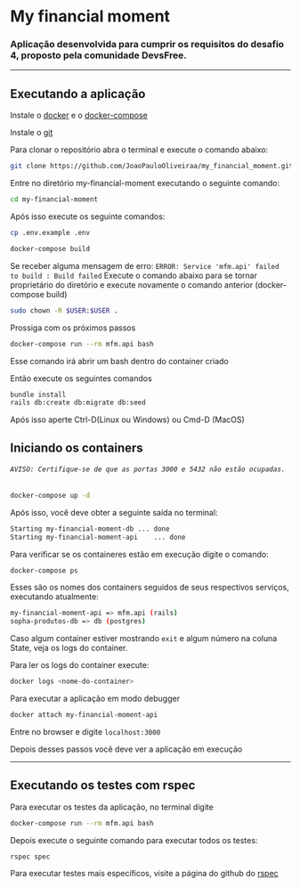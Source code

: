 # My financial moment

### Aplicação desenvolvida para cumprir os requisitos do desafio 4, proposto pela comunidade DevsFree.

---
## Executando a aplicação

Instale o [docker](https://docs.docker.com/get-docker/) e o [docker-compose](https://docs.docker.com/compose/install/)

Instale o [git](https://git-scm.com/book/en/v2/Getting-Started-Installing-Git)

Para clonar o repositório abra o terminal e execute o comando abaixo:

```bash
git clone https://github.com/JoaoPauloOliveiraa/my_financial_moment.git
```
Entre no diretório my-financial-moment executando o seguinte comando:

```bash
cd my-financial-moment
```

Após isso execute os seguinte comandos:

```bash
cp .env.example .env
```

```bash
docker-compose build
```

Se receber alguma mensagem de erro: `ERROR: Service 'mfm.api' failed to build : Build failed`
Execute o comando abaixo para se tornar proprietário do diretório e execute novamente o comando anterior (docker-compose build)

```bash
sudo chown -R $USER:$USER .
```

Prossiga com os próximos passos

```bash
docker-compose run --rm mfm.api bash
```
Esse comando irá abrir um bash dentro do container criado

Então execute os seguintes comandos

```bash
bundle install
rails db:create db:migrate db:seed
```

Após isso aperte Ctrl-D(Linux ou Windows) ou Cmd-D (MacOS)

## Iniciando os containers
###### `AVISO: Certifique-se de que as portas 3000 e 5432 não estão ocupadas.`

```bash
docker-compose up -d
```

Após isso, você deve obter a seguinte saída no terminal:
```bash
Starting my-financial-moment-db ... done
Starting my-financial-moment-api    ... done
```

Para verificar se os containeres estão em execução digite o comando:

```bash
docker-compose ps
```
Esses são os nomes dos containers seguidos de seus respectivos serviços, executando atualmente:

```bash
my-financial-moment-api => mfm.api (rails)
sopha-produtos-db => db (postgres)
```

Caso algum container estiver mostrando `exit` e algum número na coluna State, veja os logs do container.

Para ler os logs do container execute:

```bash
docker logs <nome-do-container>
```

Para executar a aplicação em modo debugger

```bash
docker attach my-financial-moment-api
```

Entre no browser e digite `localhost:3000`

Depois desses passos você deve ver a aplicação em execução


---
## Executando os testes com rspec

Para executar os testes da aplicação, no terminal digite

```bash
docker-compose run --rm mfm.api bash
```
Depois execute o seguinte comando para executar todos os testes:

```bash
rspec spec 
```

Para executar testes mais específicos, visite a página do github do [rspec](https://github.com/rspec/rspec-rails)

